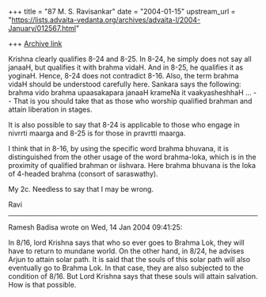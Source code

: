 +++
title = "87 M. S. Ravisankar"
date = "2004-01-15"
upstream_url = "https://lists.advaita-vedanta.org/archives/advaita-l/2004-January/012567.html"

+++
[Archive link](https://lists.advaita-vedanta.org/archives/advaita-l/2004-January/012567.html)



Krishna clearly qualifies 8-24 and 8-25.  In 8-24, he simply does not say
all janaaH, but qualifies it with brahma vidaH.  And in 8-25, he qualifies
it as yoginaH. Hence, 8-24 does not contradict 8-16.  Also, the term brahma
vidaH should be understood carefully here.  Sankara says the following:
brahma vido brahma upaasakapara janaaH krameNa it vaakyasheshhaH ... -- That
is you should take that as those who worship qualified brahman and attain
liberation in stages.

It is also possible to say that 8-24 is applicable to those who engage in
nivrrti maarga and 8-25 is for those in pravrtti maarga.

I think that in 8-16, by using the specific word brahma bhuvana, it is
distinguished from the other usage of the word brahma-loka, which is in the
proximity of qualified brahman or iishvara. Here brahma bhuvana is the loka
of 4-headed brahma (consort of saraswathy).

My 2c. Needless to say that I may be wrong.

Ravi




-----------------------
Ramesh Badisa  wrote on Wed, 14 Jan 2004 09:41:25:

In 8/16, lord Krishna says that who so ever goes to Brahma Lok,  they will
have to return to mundane world. On the other hand, in 8/24, he advises
Arjun to attain solar path. It is said that the souls of this solar path
will also eventually go to Brahma Lok. In that case, they are also subjected
to the condition of 8/16. But Lord Krishna says that these souls will attain
salvation. How is that possible.


